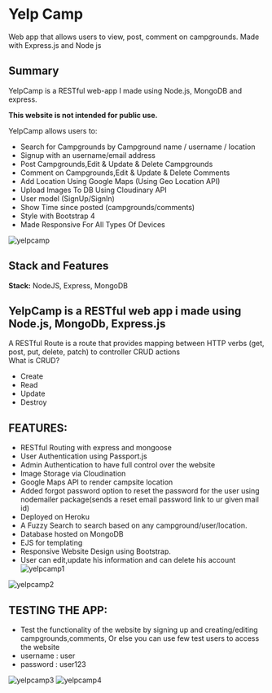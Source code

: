 # Yelp Camp
Web app that allows users to view, post, comment on campgrounds. Made with Express.js and Node js

## Summary

YelpCamp is a RESTful web-app I made using Node.js, MongoDB and express. 

**This website is not intended for public use.**

YelpCamp allows users to:
- Search for Campgrounds by Campground name / username / location
- Signup with an username/email address
- Post Campgrounds,Edit & Update & Delete Campgrounds 
- Comment on Campgrounds,Edit & Update & Delete Comments
- Add Location Using Google Maps (Using Geo Location API)
- Upload Images To DB Using Cloudinary API
- User model (SignUp/SignIn)
- Show Time since posted (campgrounds/comments)
- Style with Bootstrap 4
- Made Responsive For All Types Of Devices

![yelpcamp](https://user-images.githubusercontent.com/62550907/81576370-cfa8ad80-93c5-11ea-95ed-530b640b637e.png)


## Stack and Features

**Stack:** NodeJS, Express, MongoDB


## YelpCamp is a RESTful web app i made using Node.js, MongoDb, Express.js
 A RESTful Route is a route that provides mapping between HTTP verbs (get, post, put, delete, patch) to controller CRUD actions  
What is CRUD?
- Create
- Read
- Update
- Destroy

## FEATURES:
- RESTful Routing with express and mongoose
- User Authentication using Passport.js
- Admin Authentication to have full control over the website
- Image Storage via Cloudination
- Google Maps API to render campsite location
- Added forgot password option to reset the password for the user using nodemailer package(sends a reset email password link to ur given mail id)
- Deployed on Heroku
- A Fuzzy Search to search based on any campground/user/location.
- Database hosted on MongoDB
- EJS for templating
- Responsive Website Design using Bootstrap.
- User can edit,update his information and can delete his account
![yelpcamp1](https://user-images.githubusercontent.com/62550907/81576644-231afb80-93c6-11ea-82c0-83304e2fcd9c.png)


![yelpcamp2](https://user-images.githubusercontent.com/62550907/81576666-2910dc80-93c6-11ea-85cf-79b93aeec72a.png)



## TESTING THE APP:
- Test the functionality of the website by signing up and creating/editing campgrounds,comments,
Or else you can use few test users to access the website  
- username : user
- password : user123

![yelpcamp3](https://user-images.githubusercontent.com/62550907/81577192-c66c1080-93c6-11ea-9895-68cecedf62d3.png)
![yelpcamp4](https://user-images.githubusercontent.com/62550907/81577195-c79d3d80-93c6-11ea-8890-d16a8fb4597d.png)

